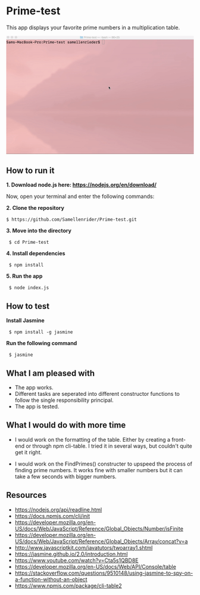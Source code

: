 # Prime-test

This app displays your favorite prime numbers in a multiplication table.


![Alt Text](https://github.com/Samellenrider/Prime-test/blob/master/demo.gif)

## How to run it 

**1. Download node.js here: https://nodejs.org/en/download/**

Now, open your terminal and enter the following commands:

**2. Clone the repository**
```
$ https://github.com/Samellenrider/Prime-test.git
``` 
**3. Move into the directory**
```
 $ cd Prime-test
```
**4. Install dependencies**
```
 $ npm install
```
**5. Run the app**
```
 $ node index.js
```

## How to test

**Install Jasmine**

```
 $ npm install -g jasmine
```

**Run the following command**

```
 $ jasmine
```

## What I am pleased with

- The app works. 
- Different tasks are seperated into different constructor functions to follow the single responsibility principal. 
- The app is tested.

## What I would do with more time

- I would work on the formatting of the table. Either by creating a front-end or through npm cli-table. I tried it in several ways, but couldn't quite get it right.

- I would work on the FindPrimes() constructer to upspeed the process of finding prime numbers. It works fine with smaller numbers but it can take a few seconds with bigger numbers.



## Resources

- https://nodejs.org/api/readline.html
- https://docs.npmjs.com/cli/init
- https://developer.mozilla.org/en-US/docs/Web/JavaScript/Reference/Global_Objects/Number/isFinite
- https://developer.mozilla.org/en-US/docs/Web/JavaScript/Reference/Global_Objects/Array/concat?v=a
- http://www.javascriptkit.com/javatutors/twoarray1.shtml
- https://jasmine.github.io/2.0/introduction.html
- https://www.youtube.com/watch?v=Cta5s1QBD8E
- https://developer.mozilla.org/en-US/docs/Web/API/Console/table
- https://stackoverflow.com/questions/9510148/using-jasmine-to-spy-on-a-function-without-an-object
- https://www.npmjs.com/package/cli-table2